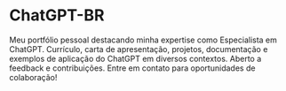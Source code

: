 # ChatGPT-BR
Meu portfólio pessoal destacando minha expertise como Especialista em ChatGPT. Currículo, carta de apresentação, projetos, documentação e exemplos de aplicação do ChatGPT em diversos contextos. Aberto a feedback e contribuições. Entre em contato para oportunidades de colaboração!
